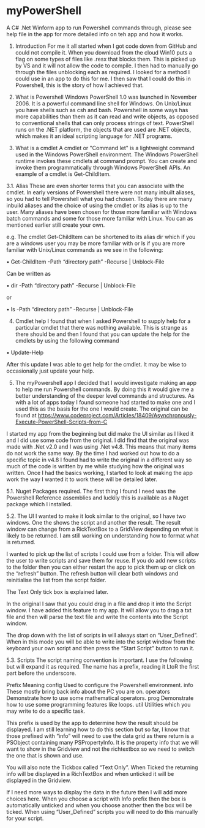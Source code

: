# myPowerShell
A C# .Net Winform app to run Powershell commands through, please see help file in the app for more detailed info on teh app and how it works. 

1.	Introduction 
For me it all started when I got code down from GitHub and could not compile it. When you download from the cloud Win10 puts a flag on some types of files like .resx that blocks them. This is picked up by VS and it will not allow the code to compile. I then had to manually go through the files unblocking each as required. I looked for a method I could use in an app to do this for me. I then saw that I could do this in Powershell, this is the story of how I achieved that.

2.	What is Powershell
Windows PowerShell 1.0 was launched in November 2006. It is a powerful command line shell for Windows. On Unix/Linux you have shells such as csh and bash. Powershell in some ways has more capabilities than them as it can read and write objects, as opposed to conventional shells that can only process strings of text. PowerShell runs on the .NET platform, the objects that are used are .NET objects, which makes it an ideal scripting language for .NET programs.

3.	What is a cmdlet
A cmdlet or "Command let" is a lightweight command used in the Windows PowerShell environment. The Windows PowerShell runtime invokes these cmdlets at command prompt. You can create and invoke them programmatically through Windows PowerShell APIs. An example of a cmdlet is Get-ChildItem.

3.1.	Alias
These are even shorter terms that you can associate with the cmdlet. In early versions of Powershell there were not many inbuilt aliases, so you had to tell Powershell what you had chosen. Today there are many inbuild aliases and the choice of using the cmdlet or its alias is up to the user. Many aliases have been chosen for those more familiar with Windows batch commands and some for those more familiar with Linux. You can as mentioned earlier still create your own.

e.g. The cmdlet Get-ChildItem can be shortened to its alias dir which if you are a windows user you may be more familiar with or ls if you are more familiar with Unix/Linux commands as we see in the following: 

•	Get-ChildItem -Path “directory path” -Recurse | Unblock-File

Can be written as

•	dir -Path “directory path” -Recurse | Unblock-File

or

•	ls -Path “directory path” -Recurse | Unblock-File

4.	Cmdlet help
I found that when I asked Powershell to supply help for a particular cmdlet that there was nothing available. This is strange as there should be and then I found that you can update the help for the cmdlets by using the following command

•	Update-Help

 After this update I was able to get help for the cmdlet. It may be wise to occasionally just update your help.

5.	The myPowershell app
I decided that I would investigate making an app to help me run Powershell commands. By doing this it would give me a better understanding of the deeper level commands and structures. As with a lot of apps today I found someone had started to make one and I used this as the basis for the one I would create. The original can be found at https://www.codeproject.com/Articles/18409/Asynchronously-Execute-PowerShell-Scripts-from-C 

I started my app from the beginning but did make the UI similar as I liked it and I did use some code from the original. I did find that the original was made with .Net v2.0 and I was using .Net v4.8. This means that many items do not work the same way. By the time I had worked out how to do a specific topic in v4.8 I found had to write the original in a different way so much of the code is written by me while studying how the original was written. Once I had the basics working, I started to look at making the app work the way I wanted it to work these will be detailed later.

5.1.	Nuget Packages required.
The first thing I found I need was the Powershell Reference assemblies and luckily this is available as a Nuget package which I installed.

 

5.2.	The UI
I wanted to make it look similar to the original, so I have two windows. One the shows the script and another the result. The result window can change from a RickTextBox to a GridView depending on what is likely to be returned. I am still working on understanding how to format what is returned. 

I wanted to pick up the list of scripts I could use from a folder. This will allow the user to write scripts and save them for reuse. If you do add new scripts to the folder then you can either restart the app to pick them up or click on the “refresh” button. The refresh button will clear both windows and reinitialise the list from the script folder.

The Text Only tick box is explained later.
  
 

In the original I saw that you could drag in a file and drop it into the Script window. I have added this feature to my app. It will allow you to drag a txt file and then will parse the text file and write the contents into the Script window.  

The drop down with the list of scripts in will always start on “User_Defined”. When in this mode you will be able to write into the script window from the keyboard your own script and then press the “Start Script” button to run it. 

5.3.	Scripts
The script naming convention is important. I use the following but will expand it as required. The name has a prefix, reading it LtoR the first part before the underscore.

Prefix	Meaning
config	Used to configure the Powershell environment.
info	These mostly bring back info about the PC you are on. 
operators	Demonstrate how to use some mathematical operators.
prog	Demonstrate how to use some programming features like loops.
util	Utilities which you may write to do a specific task.

This prefix is used by the app to determine how the result should be displayed. I am still learning how to do this section but so far, I know that those prefixed with “info” will need to use the data grid as there return is a PSObject containing many PSPropertyInfo. It is the property info that we will want to show in the Gridview and not the richtextbox so we need to switch the one that is shown and use. 

You will also note the Tickbox called “Text Only”. When Ticked the returning info will be displayed in a RichTextBox and when unticked it will be displayed in the Gridview. 


If I need more ways to display the data in the future then I will add more choices here. When you choose a script with Info prefix then the box is automatically unticked and when you choose another then the box will be ticked. When using “User_Defined” scripts you will need to do this manually for your script.
